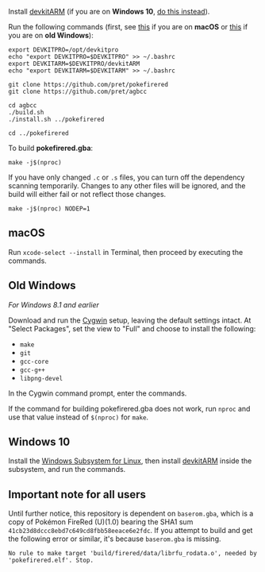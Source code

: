 Install [devkitARM](https://devkitpro.org/wiki/Getting_Started) (if you are on **Windows 10**, [do this instead](#windows-10)).

Run the following commands (first, see [this](#macos) if you are on **macOS** or [this](#old-windows) if you are on **old Windows**):

	export DEVKITPRO=/opt/devkitpro
	echo "export DEVKITPRO=$DEVKITPRO" >> ~/.bashrc
	export DEVKITARM=$DEVKITPRO/devkitARM
	echo "export DEVKITARM=$DEVKITARM" >> ~/.bashrc

	git clone https://github.com/pret/pokefirered
	git clone https://github.com/pret/agbcc

	cd agbcc
	./build.sh
	./install.sh ../pokefirered

	cd ../pokefirered

To build **pokefirered.gba**:

	make -j$(nproc)

If you have only changed `.c` or `.s` files, you can turn off the dependency scanning temporarily. Changes to any other files will be ignored, and the build will either fail or not reflect those changes.

	make -j$(nproc) NODEP=1


## macOS

Run `xcode-select --install` in Terminal, then proceed by executing the commands.


## Old Windows

*For Windows 8.1 and earlier*

Download and run the [Cygwin](https://www.cygwin.com/install.html) setup, leaving the default settings intact. At "Select Packages", set the view to "Full" and choose to install the following:

- `make`
- `git`
- `gcc-core`
- `gcc-g++`
- `libpng-devel`

In the Cygwin command prompt, enter the commands.

If the command for building pokefirered.gba does not work, run `nproc` and use that value instead of `$(nproc)` for `make`.


## Windows 10

Install the [Windows Subsystem for Linux](https://docs.microsoft.com/windows/wsl/install-win10), then install [devkitARM](https://devkitpro.org/wiki/Getting_Started) inside the subsystem, and run the commands.

## Important note for all users

Until further notice, this repository is dependent on `baserom.gba`, which is a copy of Pokémon FireRed (U)(1.0) bearing the SHA1 sum `41cb23d8dccc8ebd7c649cd8fbb58eeace6e2fdc`.  If you attempt to build and get the following error or similar, it's because `baserom.gba` is missing.

    No rule to make target 'build/firered/data/librfu_rodata.o', needed by 'pokefirered.elf'. Stop.
